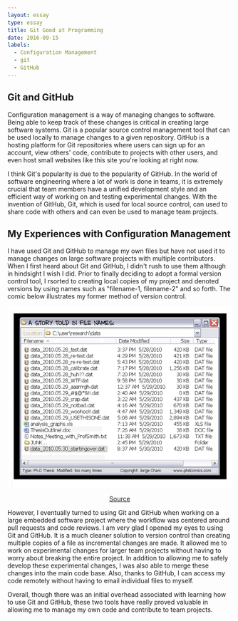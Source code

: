 ```yaml
---
layout: essay
type: essay
title: Git Good at Programming
date: 2016-09-15
labels:
  - Configuration Management
  - git
  - GitHub
---
```


## Git and GitHub
Configuration management is a way of managing changes to software. Being able to keep track of these changes is critical in creating large software systems. Git is a popular source control management tool that can be used locally to manage changes to a given repository. GitHub is a hosting platform for Git repositories where users can sign up for an account, view others' code, contribute to projects with other users, and even host small websites like this site you're looking at right now. 

I think Git's popularity is due to the popularity of GitHub. In the world of software engineering where a lot of work is done in teams, it is extremely crucial that team members have a unified development style and an efficient way of working on and testing experimental changes. With the invention of GitHub, Git, which is used for local source control, can used to share code with others and can even be used to manage team projects. 

## My Experiences with Configuration Management
I have used Git and GitHub to manage my own files but have not used it to manage changes on large software projects with multiple contributors. When I first heard about Git and GitHub, I didn't rush to use them although in hindsight I wish I did. Prior to finally deciding to adopt a formal version control tool, I rsorted to creating local copies of my project and denoted versions by using names such as "filename-1, filename-2" and so forth. The comic below illustrates my former method of version control. 

<img class="ui medium centered rounded image" src="../images/SourceControlComic.gif">
<p align="center"><a href="http://rrcns.readthedocs.io/en/latest/version_control.html">Source</a></p>

However, I eventually turned to using Git and GitHub when working on a large embedded software project where the workflow was centered around pull requests and code reviews. I am very glad I opened my eyes to using Git and GitHub. It is a much cleaner solution to version control than creating multiple copies of a file as incremental changes are made. It allowed me to work on experimental changes for larger team projects without having to worry about breaking the entire project. In addition to allowing me to safely develop these experimental changes, I was also able to merge these changes into the main code base. Also, thanks to GitHub, I can access my code remotely without having to email individual files to myself. 

Overall, though there was an initial overhead associated with learning how to use Git and GitHub, these two tools have really proved valuable in allowing me to manage my own code and contribute to team projects.

